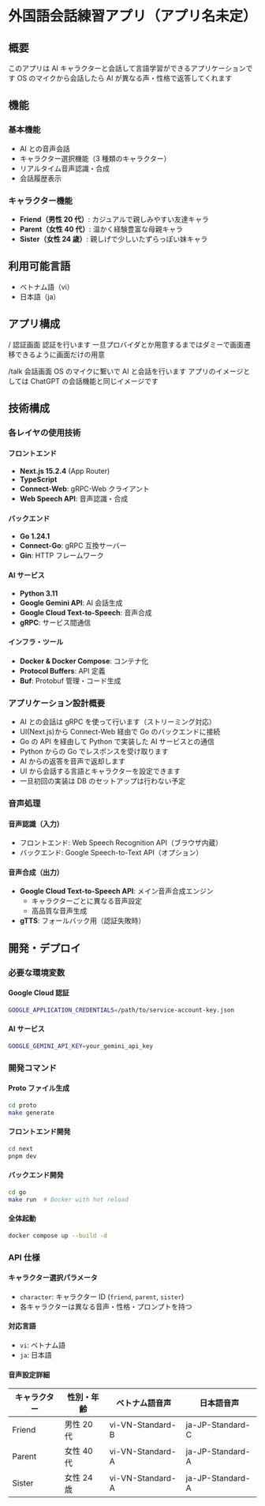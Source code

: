 # 外国語会話練習アプリ（アプリ名未定）

## 概要

このアプリは AI キャラクターと会話して言語学習ができるアプリケーションです
OS のマイクから会話したら AI が異なる声・性格で返答してくれます

## 機能

### 基本機能

- AI との音声会話
- キャラクター選択機能（3 種類のキャラクター）
- リアルタイム音声認識・合成
- 会話履歴表示

### キャラクター機能

- **Friend（男性 20 代）**: カジュアルで親しみやすい友達キャラ
- **Parent（女性 40 代）**: 温かく経験豊富な母親キャラ
- **Sister（女性 24 歳）**: 親しげで少しいたずらっぽい妹キャラ

## 利用可能言語

- ベトナム語（vi）
- 日本語（ja）

## アプリ構成

/
認証画面
認証を行います
一旦プロバイダとか用意するまではダミーで画面遷移できるように画面だけの用意

/talk
会話画面
OS のマイクに繋いで AI と会話を行います
アプリのイメージとしては ChatGPT の会話機能と同じイメージです

## 技術構成

### 各レイヤの使用技術

#### フロントエンド

- **Next.js 15.2.4** (App Router)
- **TypeScript**
- **Connect-Web**: gRPC-Web クライアント
- **Web Speech API**: 音声認識・合成

#### バックエンド

- **Go 1.24.1**
- **Connect-Go**: gRPC 互換サーバー
- **Gin**: HTTP フレームワーク

#### AI サービス

- **Python 3.11**
- **Google Gemini API**: AI 会話生成
- **Google Cloud Text-to-Speech**: 音声合成
- **gRPC**: サービス間通信

#### インフラ・ツール

- **Docker & Docker Compose**: コンテナ化
- **Protocol Buffers**: API 定義
- **Buf**: Protobuf 管理・コード生成

### アプリケーション設計概要

- AI との会話は gRPC を使って行います（ストリーミング対応）
- UI(Next.js)から Connect-Web 経由で Go のバックエンドに接続
- Go の API を経由して Python で実装した AI サービスとの通信
- Python からの Go でレスポンスを受け取ります
- AI からの返答を音声で返却します
- UI から会話する言語とキャラクターを設定できます
- 一旦初回の実装は DB のセットアップは行わない予定

### 音声処理

#### 音声認識（入力）

- フロントエンド: Web Speech Recognition API（ブラウザ内蔵）
- バックエンド: Google Speech-to-Text API（オプション）

#### 音声合成（出力）

- **Google Cloud Text-to-Speech API**: メイン音声合成エンジン
  - キャラクターごとに異なる音声設定
  - 高品質な音声生成
- **gTTS**: フォールバック用（認証失敗時）

## 開発・デプロイ

### 必要な環境変数

#### Google Cloud 認証

```bash
GOOGLE_APPLICATION_CREDENTIALS=/path/to/service-account-key.json
```

#### AI サービス

```bash
GOOGLE_GEMINI_API_KEY=your_gemini_api_key
```

### 開発コマンド

#### Proto ファイル生成

```bash
cd proto
make generate
```

#### フロントエンド開発

```bash
cd next
pnpm dev
```

#### バックエンド開発

```bash
cd go
make run  # Docker with hot reload
```

#### 全体起動

```bash
docker compose up --build -d
```

### API 仕様

#### キャラクター選択パラメータ

- `character`: キャラクター ID (`friend`, `parent`, `sister`)
- 各キャラクターは異なる音声・性格・プロンプトを持つ

#### 対応言語

- `vi`: ベトナム語
- `ja`: 日本語

#### 音声設定詳細

| キャラクター | 性別・年齢 | ベトナム語音声   | 日本語音声       |
| ------------ | ---------- | ---------------- | ---------------- |
| Friend       | 男性 20 代 | vi-VN-Standard-B | ja-JP-Standard-C |
| Parent       | 女性 40 代 | vi-VN-Standard-A | ja-JP-Standard-A |
| Sister       | 女性 24 歳 | vi-VN-Standard-A | ja-JP-Standard-A |

